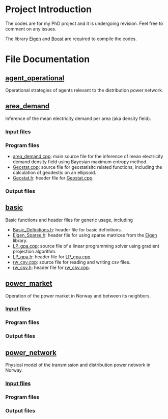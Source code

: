 # Project Introduction
The codes are for my PhD project and it is undergoing revision. Feel free to comment on any issues.

The library [Eigen](https://eigen.tuxfamily.org/index.php?title=Main_Page) and [Boost](https://www.boost.org/) are required to compile the codes.

# File Documentation

## [agent_operational](https://github.com/TonyYenTWN/distribution_grid_transition_Norway/tree/main/agent_operational)
Operational strategies of agents relevant to the distribution power network.

## [area_demand](https://github.com/TonyYenTWN/distribution_grid_transition_Norway/tree/main/area_demand)
Inference of the mean electricity demand per area (aka density field).

### [Input files](https://github.com/TonyYenTWN/distribution_grid_transition_Norway/tree/main/area_demand/input)

### Program files
- [area_demand.cpp](https://github.com/TonyYenTWN/distribution_grid_transition_Norway/blob/main/area_demand/area_demand.cpp): main source file for the inference of mean electricity demand density field using Bayesian maximum entropy method.
- [Geostat.cpp](https://github.com/TonyYenTWN/distribution_grid_transition_Norway/blob/main/area_demand/Geostat.cpp): source file for geostatisitc related functions, including the calculation of geodestic on an ellipsoid.
- [Geostat.h](https://github.com/TonyYenTWN/distribution_grid_transition_Norway/blob/main/area_demand/Geostat.h): header file for [Geostat.cpp](https://github.com/TonyYenTWN/distribution_grid_transition_Norway/blob/main/area_demand/Geostat.cpp).

### Output files

## [basic](https://github.com/TonyYenTWN/distribution_grid_transition_Norway/tree/main/basic)
Basic functions and header files for generic usage, including

- [Basic_Definitions.h](https://github.com/TonyYenTWN/distribution_grid_transition_Norway/blob/main/basic/Basic_Definitions.h): header file for basic definitions.
- [Eigen_Sparse.h](https://github.com/TonyYenTWN/distribution_grid_transition_Norway/blob/main/basic/Eigen_Sparse.h): header file for using sparse matrices from the [Eigen](https://eigen.tuxfamily.org/index.php?title=Main_Page) library.
- [LP_gpa.cpp](https://github.com/TonyYenTWN/distribution_grid_transition_Norway/blob/main/basic/LP_gpa.cpp): source file of a linear programming solver using gradient projection algorithm.
- [LP_gpa.h](https://github.com/TonyYenTWN/distribution_grid_transition_Norway/blob/main/basic/LP_gpa.h): header file for [LP_gpa.cpp](https://github.com/TonyYenTWN/distribution_grid_transition_Norway/blob/main/basic/LP_gpa.cpp).
- [rw_csv.cpp](https://github.com/TonyYenTWN/distribution_grid_transition_Norway/blob/main/basic/rw_csv.cpp): source file for reading and writing csv files.
- [rw_csv.h](https://github.com/TonyYenTWN/distribution_grid_transition_Norway/blob/main/basic/rw_csv.h): header file for [rw_csv.cpp](https://github.com/TonyYenTWN/distribution_grid_transition_Norway/blob/main/basic/rw_csv.cpp).

## [power_market](https://github.com/TonyYenTWN/distribution_grid_transition_Norway/tree/main/power_market)
Operation of the power market in Norway and between its neighbors.

### [Input files](https://github.com/TonyYenTWN/distribution_grid_transition_Norway/tree/main/power_market/input)

### Program files

### Output files

## [power_network](https://github.com/TonyYenTWN/distribution_grid_transition_Norway/tree/main/power_network/)
Physical model of the transmission and distribution power network in Norway.

### [Input files](https://github.com/TonyYenTWN/distribution_grid_transition_Norway/tree/main/power_network/input)

### Program files

### Output files
